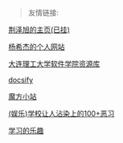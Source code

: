 > 友情链接:

[荆泽旭的主页(已挂)](https://jingzexu.top)

[杨希杰的个人网站](https://yang-xijie.github.io/)

[大连理工大学软件学院资源库](https://github.com/NAOSI-DLUT/DLUT_SE_Courses)

[docsify](https://docsify.js.org/)

[魔方小站](http://www.rubik.com.cn/)

[(娱乐)学校让人沾染上的100+恶习](https://zhuanlan.zhihu.com/p/559705516)

[学习的乐趣](https://zhuanlan.zhihu.com/p/602150910)


<!-- [STEAM](https://steamcommunity.com/id/HuaJiZyy/)

[Twitter](https://twitter.com/HuaJiZyy)

[bilibili](https://space.bilibili.com/363122611)

[Zhihu](https://www.zhihu.com/people/zyy-50-79) -->

